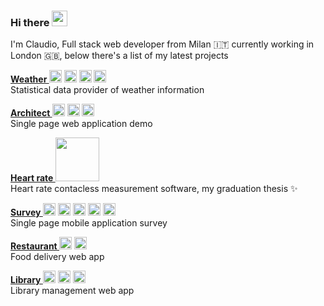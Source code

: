 ### Hi there  <img src="https://media.giphy.com/media/hvRJCLFzcasrR4ia7z/giphy.gif" width="25px">

I'm Claudio, Full stack web developer from Milan 🇮🇹 currently working in London 🇬🇧,
below there's a list of my latest projects

<p align="left">
<a href="https://github.com/roma-claudio/Weather">
<strong>
Weather
</strong>
</a>
<!--<img src="https://cdn.jsdelivr.net/npm/simple-icons@3.13.0/icons/css3.svg" alt="css3" width="20"/>-->
<img src="https://cdn.jsdelivr.net/npm/simple-icons@3.13.0/icons/html5.svg" alt="html5" width="20"/>
<img src="https://cdn.jsdelivr.net/npm/simple-icons@3.13.0/icons/javascript.svg" alt="javascript" width="20"/>
<img src="https://cdn.jsdelivr.net/npm/simple-icons@3.13.0/icons/react.svg" alt="react" width="20"/>
<img src="https://cdn.jsdelivr.net/npm/simple-icons@3.13.0/icons/node-dot-js.svg" alt="nodejs" width="20"/>
<br>
Statistical data provider of weather information
</p>

<p align="left">
<a href="https://github.com/roma-claudio/Architect">
<strong>
Architect
</strong>
</a>
<!--<img src="https://devicon.dev/devicon.git/icons/css3/css3-original-wordmark.svg" alt="css3" width="20"/>-->
<img src="https://devicons.github.io/devicon/devicon.git/icons/html5/html5-original-wordmark.svg" alt="html5" width="20"/>
<img src="https://devicons.github.io/devicon/devicon.git/icons/javascript/javascript-original.svg" alt="javascript" width="20"/>
<img src="https://devicons.github.io/devicon/devicon.git/icons/react/react-original-wordmark.svg" alt="react" width="20"/>
<br>
Single page web application demo
</p>

<p align="left">
<a href="https://github.com/roma-claudio/Heart-rate">
<strong>
Heart rate
</strong>
<img src="https://www.mathworks.com/etc.clientlibs/mathworks/clientlibs/customer-ui/templates/common/resources/images/pic-header-mathworks-logo.svg" width="70" />
</a>
<br>
Heart rate contacless measurement software, my graduation thesis ✨
</p>

<p align="left">
<a href="https://github.com/roma-claudio/Survey">
<strong>
Survey
</strong>
</a>
<!--<img src="https://devicon.dev/devicon.git/icons/css3/css3-original-wordmark.svg" alt="css3" width="20"/>-->
<img src="https://devicons.github.io/devicon/devicon.git/icons/html5/html5-original-wordmark.svg" alt="html5" width="20"/>
<img src="https://devicons.github.io/devicon/devicon.git/icons/javascript/javascript-original.svg" alt="javascript" width="20"/>
<img src="https://devicons.github.io/devicon/devicon.git/icons/react/react-original-wordmark.svg" alt="react" width="20"/>
<img src="https://devicons.github.io/devicon/devicon.git/icons/mysql/mysql-original-wordmark.svg" width="20" />
<img src="https://devicons.github.io/devicon/devicon.git/icons/nodejs/nodejs-original-wordmark.svg" alt="nodejs" width="20"/>
<br>
Single page mobile application survey
</p>

<p align="left">
<a href="https://github.com/roma-claudio/Restaurant">
<strong>
Restaurant
</strong>
</a>
<!--<img src="https://devicon.dev/devicon.git/icons/css3/css3-original-wordmark.svg" alt="css3" width="20"/>-->
<img src="https://devicons.github.io/devicon/devicon.git/icons/html5/html5-original-wordmark.svg" alt="html5" width="20"/>
<img src="https://devicons.github.io/devicon/devicon.git/icons/javascript/javascript-original.svg" alt="javascript" width="20"/>
<br>
Food delivery web app
</p>

<p align="left">
<a href="https://github.com/roma-claudio/Library">
<strong>
Library
</strong>
</a>
<!--<img src="https://devicon.dev/devicon.git/icons/css3/css3-original-wordmark.svg" alt="css3" width="20"/>-->
<img src="https://devicons.github.io/devicon/devicon.git/icons/html5/html5-original-wordmark.svg" alt="html5" width="20"/>
<img src="https://devicons.github.io/devicon/devicon.git/icons/php/php-original.svg" alt="php" width="20"/>
<img src="https://devicons.github.io/devicon/devicon.git/icons/postgresql/postgresql-original-wordmark.svg" alt="postgresql" width="20"/>
<br>
Library management web app
</p>

<!--<a href="https://www.linkedin.com/in/claudio-roma-98168b163/">
  <img align="left" alt="Claudio's LinkedIn" width="22px" src="https://cdn.jsdelivr.net/npm/simple-icons@v3/icons/linkedin.svg" />
</a>-->
